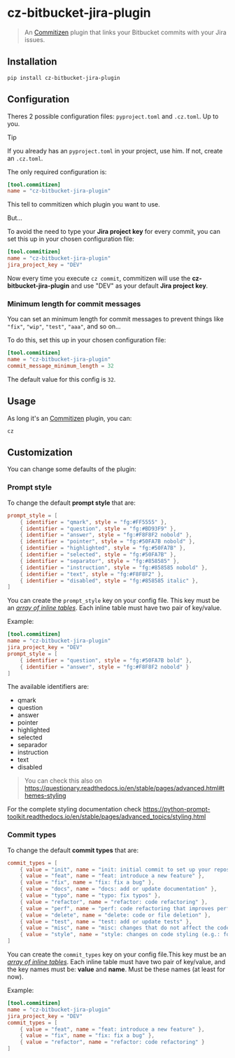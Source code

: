 # cz-bitbucket-jira-plugin

> An [Commitizen](https://github.com/commitizen-tools/commitizen)  plugin that links your Bitbucket commits with your Jira issues.

## Installation
```shell
pip install cz-bitbucket-jira-plugin
```

## Configuration

Theres 2 possible configuration files: `pyproject.toml` and `.cz.toml`. Up to you.

> [!TIP]
> If you already has an `pyproject.toml` in your project, use him. If not, create an `.cz.toml`.

The only required configuration is:

```toml
[tool.commitizen]
name = "cz-bitbucket-jira-plugin"
```

This tell to commitizen which plugin you want to use.

But...

To avoid the need to type your **Jira project key** for every commit, you can set this up in your chosen configuration file:

```toml
[tool.commitizen]
name = "cz-bitbucket-jira-plugin"
jira_project_key = "DEV"
```

Now every time you execute `cz commit`, commitizen will use the **cz-bitbucket-jira-plugin** and use "DEV" as your default **Jira project key**.

### Minimum length for commit messages

You can set an minimum length for commit messages to prevent things like `"fix"`, `"wip"`, `"test"`, `"aaa"`, and so on...

To do this, set this up in your chosen configuration file:

```toml
[tool.commitizen]
name = "cz-bitbucket-jira-plugin"
commit_message_minimum_length = 32
```

The default value for this config is `32`.

## Usage
As long it's an [Commitizen](https://github.com/commitizen-tools/commitizen) plugin, you can:

```shell
cz
```

## Customization
You can change some defaults of the plugin:

### Prompt style
To change the default **prompt style** that are:

```toml
prompt_style = [
    { identifier = "qmark", style = "fg:#FF5555" },
    { identifier = "question", style = "fg:#BD93F9" },
    { identifier = "answer", style = "fg:#F8F8F2 nobold" },
    { identifier = "pointer", style = "fg:#50FA7B nobold" },
    { identifier = "highlighted", style = "fg:#50FA7B" },
    { identifier = "selected", style = "fg:#50FA7B" },
    { identifier = "separator", style = "fg:#858585" },
    { identifier = "instruction", style = "fg:#858585 nobold" },
    { identifier = "text", style = "fg:#F8F8F2" },
    { identifier = "disabled", style = "fg:#858585 italic" },
]
```

You can create the `prompt_style` key on your config file. This key must be an [*array of inline tables*](https://toml.io/en/v1.0.0#inline-table). Each inline table must have two pair of key/value.

Example:

```toml
[tool.commitizen]
name = "cz-bitbucket-jira-plugin"
jira_project_key = "DEV"
prompt_style = [
    { identifier = "question", style = "fg:#50FA7B bold" },
    { identifier = "answer", style = "fg:#F8F8F2 nobold" }
]
```

The available identifiers are:

- qmark
- question
- answer
- pointer
- highlighted
- selected
- separador
- instruction
- text
- disabled

> You can check this also on https://questionary.readthedocs.io/en/stable/pages/advanced.html#themes-styling

For the complete styling documentation check https://python-prompt-toolkit.readthedocs.io/en/stable/pages/advanced_topics/styling.html

### Commit types
To change the default **commit types** that are:

```toml
commit_types = [
    { value = "init", name = "init: initial commit to set up your repository" },
    { value = "feat", name = "feat: introduce a new feature" },
    { value = "fix", name = "fix: fix a bug" },
    { value = "docs", name = "docs: add or update documentation" },
    { value = "typo", name = "typo: fix typos" },
    { value = "refactor", name = "refactor: code refactoring" },
    { value = "perf", name = "perf: code refactoring that improves performance" },
    { value = "delete", name = "delete: code or file deletion" },
    { value = "test", name = "test: add or update tests" },
    { value = "misc", name = "misc: changes that do not affect the code itself (e.g.: add .gitignore)" },
    { value = "style", name = "style: changes on code styling (e.g.: formatting, white-spaces)" }
]
```

You can create the `commit_types` key on your config file.This key must be an [*array of inline tables*](https://toml.io/en/v1.0.0#inline-table). Each inline table must have two pair of key/value, and the key names must be: **value** and **name**. Must be these names (at least for now).

Example:

```toml
[tool.commitizen]
name = "cz-bitbucket-jira-plugin"
jira_project_key = "DEV"
commit_types = [
    { value = "feat", name = "feat: introduce a new feature" },
    { value = "fix", name = "fix: fix a bug" },
    { value = "refactor", name = "refactor: code refactoring" }
]
```
